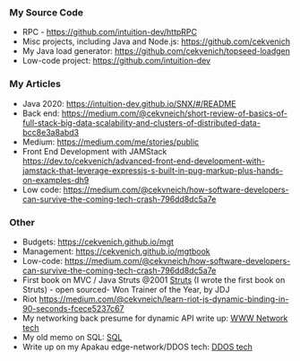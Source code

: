 
### My Source Code

- RPC - https://github.com/intuition-dev/httpRPC
- Misc projects, including Java and Node.js: https://github.com/cekvenich
- My Java load generator: https://github.com/cekvenich/topseed-loadgen
- Low-code project: https://github.com/intuition-dev

### My Articles

- Java 2020: https://intuition-dev.github.io/SNX/#/README
- Back end: https://medium.com/@cekvneich/short-review-of-basics-of-full-stack-big-data-scalability-and-clusters-of-distributed-data-bcc8e3a8abd3
- Medium: https://medium.com/me/stories/public
- Front End Development with JAMStack https://dev.to/cekvenich/advanced-front-end-development-with-jamstack-that-leverage-expressjs-s-built-in-pug-markup-plus-hands-on-examples-dh9
- Low code: https://medium.com/@cekvneich/how-software-developers-can-survive-the-coming-tech-crash-796dd8dc5a7e

### Other

- Budgets: https://cekvenich.github.io/mgt
- Management: https://cekvenich.github.io/mgtbook
- Low-code: https://medium.com/@cekvneich/how-software-developers-can-survive-the-coming-tech-crash-796dd8dc5a7e
- First book on MVC / Java Struts @2001 <a id="raw-url" href="book.pdf">Struts</a> (I wrote the first book on Struts) - open sourced- Won Trainer of the Year, by JDJ
- Riot https://medium.com/@cekvneich/learn-riot-js-dynamic-binding-in-90-seconds-fcece5237c67
- My networking back presume for dynamic API write up: <a id="raw-url" href="ntech.pdf">WWW Network tech</a> 
- My old memo on SQL: <a id="raw-url" href="sql.pdf">SQL</a> 
- Write up on my Apakau edge-network/DDOS tech: <a id="raw-url" href="apakau.pdf">DDOS tech</a> 

